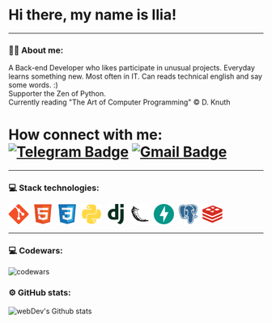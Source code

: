 
# Hi there, my name is Ilia!

---

### :man_technologist: About me:

A Back-end Developer who likes participate in unusual projects. Everyday learns something new. Most often in IT. Can reads technical english and say some words. :)  
Supporter the Zen of Python.  
Currently reading "The Art of Computer Programming" © D. Knuth

# How connect with me: [![Telegram Badge](https://img.shields.io/badge/-spbdqs-blue?style=flat&logo=Telegram&logoColor=white)](https://t.me/spbdqs) [![Gmail Badge](https://img.shields.io/badge/-YandexMail-red?style=flat&logo=Gmail&logoColor=white)](mailto:andryuhin2@yandex.ru)

---

### 💻 Stack technologies:

<div>
  <img src="https://github.com/devicons/devicon/blob/master/icons/git/git-original.svg" title="git" alt="git" width="40" height="40"/>&nbsp
  <img src="https://github.com/devicons/devicon/blob/master/icons/html5/html5-original.svg" title="html5" alt="html5" width="40" height="40"/>&nbsp
  <img src="https://github.com/devicons/devicon/blob/master/icons/css3/css3-original.svg" title="css" alt="css" width="40" height="40"/>&nbsp
  <img src="https://github.com/devicons/devicon/blob/master/icons/python/python-plain.svg" title="python" alt="python" width="40" height="40"/>&nbsp
  <img src="https://github.com/devicons/devicon/blob/master/icons/django/django-plain.svg" title="django" alt="python" width="40" height="40"/>&nbsp
  <img src="https://github.com/devicons/devicon/blob/master/icons/flask/flask-original.svg" title="flask" alt="flask" width="40" height="40"/>&nbsp
  <img src="https://github.com/devicons/devicon/blob/master/icons/fastapi/fastapi-plain.svg" title="fastapi" alt="fastapi" width="40" height="40"/>&nbsp
  <img src="https://github.com/devicons/devicon/blob/master/icons/postgresql/postgresql-plain.svg" title="postgresql" alt="postgresql" width="40" height="40"/>&nbsp
  <img src="https://github.com/devicons/devicon/blob/master/icons/redis/redis-plain.svg" title="redis" alt="redis" width="40" height="40"/>&nbsp;
</div>

---

### 💻 Codewars:

![codewars](https://www.codewars.com/users/lilchiken/badges/large)

### ⚙️ GitHub stats:

<img align="center" src="http://github-readme-streak-stats.herokuapp.com?user=lilchiken&theme=dark&background=000000" alt="webDev's Github stats" />

